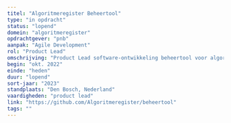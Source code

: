 ```yaml
---
titel: "Algoritmeregister Beheertool"
type: "in opdracht"
status: "lopend"
domein: "algoritmeregister"
opdrachtgever: "pnb"
aanpak: "Agile Development"
rol: "Product Lead"
omschrijving: "Product Lead software-ontwikkeling beheertool voor algoritmeregistraties in Microsoft PowerApps."
begin: "okt. 2022"
einde: "heden"
duur: "lopend"
sort-jaar: "2023"
standplaats: "Den Bosch, Nederland"
vaardigheden: "product lead"
link: "https://github.com/Algoritmeregister/beheertool"
tags: ""
---
```

